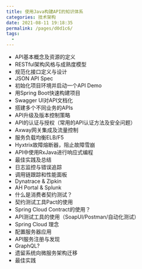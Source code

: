 ```yaml
---
title: 使用Java构建API的知识体系
categories: 技术架构
date: 2021-08-11 19:18:35
permalink: /pages/d0d1c6/
tags: 
  - 
---
```


- API基本概念及资源的定义
- RESTful架构风格与成熟度模型
- 规范化接口定义与设计
- JSON API Spec
- 初始化项目环境并启动一个API Demo
- 用Spring Boot快速构建项目
- Swagger UI对API文档化
- 搭建多个不同业务的APIs
- API升级及版本控制策略
- API的认证与授权（常用的API认证方法及安全问题）
- Axway网关集成及流量控制
- 服务负载均衡ELB/F5
- Hyxtrix故障熔断器，阻止故障雪崩
- API中使用RxJava进行响应式编程
- 最佳实践及总结
- 日志监控与错误追踪
- 调用链跟踪和性能面板
- Dynatrace & Zipkin
- AH Portal & Splunk
- 什么是消费者契约测试？
- 契约测试工具Pact的使用
- Spring Cloud Contract的使用？
- API测试工具的使用（SoapUI/Postman/自动化测试）
- Spring Cloud 理念
- 配置服务器应用
- API服务注册与发现
- GraphQL?
- 遗留系统向微服务架构迁移
- 最佳实践